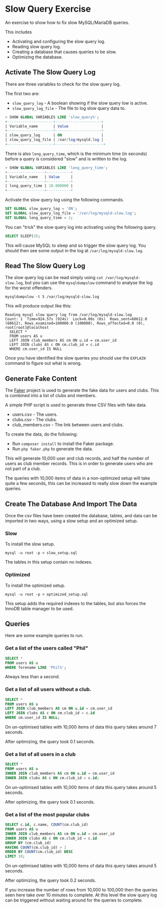 # Slow Query Exercise

An exercise to show how to fix slow MySQL/MariaDB queries.

This includes
- Activating and configuring the slow query log.
- Reading slow query log.
- Creating a database that causes queries to be slow.
- Optimizing the database.

## Activate The Slow Query Log

There are three variables to check for the slow query log.

The first two are:

- `slow_query_log` - A boolean showing if the slow query low is active.
- `slow_query_log_file` - The file to log slow query data to.

```sql
> SHOW GLOBAL VARIABLES LIKE 'slow_query%';
+---------------------+---------------------+
| Variable_name       | Value               |
+---------------------+---------------------+
| slow_query_log      | ON                  |
| slow_query_log_file | /var/log/mysqld.log |
+---------------------+----------------------+
```

There is also `long_query_time`, which is the minimum time (in seconds) before
a query is considered "slow" and is written to the log.

```sql
> SHOW GLOBAL VARIABLES LIKE 'long_query_time';
+-----------------+-----------+
| Variable_name   | Value     |
+-----------------+-----------+
| long_query_time | 10.000000 |
+-----------------+-----------+
```

Activate the slow query log using the following commands.

```sql
SET GLOBAL slow_query_log = 'ON';
SET GLOBAL slow_query_log_file = '/var/log/mysqld-slow.log';
SET GLOBAL long_query_time = 2;
```

You can "trick" the slow query log into activating using the following query.

```sql
SELECT SLEEP(3);
```

This will cause MySQL to sleep and so trigger the slow query log. You should
then see some output in the log at `/var/log/mysqld-slow.log`.

## Read The Slow Query Log

The slow query log can be read simply using `cat /var/log/mysqld-slow.log`, but
you can use the `mysqldumpslow` command to analyse the log for the worst
offenders.

```
mysqldumpslow -t 5 /var/log/mysqld-slow.log
```

This will produce output like this:

```
Reading mysql slow query log from /var/log/mysqld-slow.log
Count: 1  Time=924.57s (924s)  Lock=0.00s (0s)  Rows_sent=60612.0 (60612), Rows_examined=100000.0 (100000), Rows_affected=0.0 (0), root[root]@localhost
  SELECT *
  FROM users AS u
  LEFT JOIN club_members AS cm ON u.id = cm.user_id
  LEFT JOIN clubs AS c ON cm.club_id = c.id
  WHERE cm.user_id IS NULL
```

Once you have identified the slow queries you should use the `EXPLAIN` command
to figure out what is wrong.

## Generate Fake Content

The [Faker](https://fakerphp.github.io/) project is used to generate the fake
data for users and clubs. This is combined into a list of clubs and members.

A simple PHP script is used to generate three CSV files with fake data.

- users.csv - The users.
- clubs.csv - The clubs.
- club_members.csv - The link between users and clubs.

To create the data, do the following:
- Run `composer install` to install the Faker package.
- Run `php faker.php` to generate the data.

This will generate 10,000 user and club records, and half the number of users
as club member records. This is in order to generate users who are not part of
a club.

The queries with 10,000 items of data in a non-optimized setup will take quite
a few seconds, this can be increased to really slow down the example queries.

## Create The Database And Import The Data

Once the csv files have been created the database, tables, and data can be
imported in two ways, using a slow setup and an optimized setup.

### Slow

To install the slow setup.

```
mysql -u root -p < slow_setup.sql
```

The tables in this setup contain no indexes.

### Optimized

To install the optimized setup.

```
mysql -u root -p < optimized_setup.sql
```

This setup adds the required indexes to the tables, but also forces the InnoDB
table manager to be used.

## Queries

Here are some example queries to run.

### Get a list of the users called "Phil"

```sql
SELECT *
FROM users AS u
WHERE forename LIKE 'Phil%';
```

Always less than a second.

### Get a list of all users without a club.

```sql
SELECT *
FROM users AS u
LEFT JOIN club_members AS cm ON u.id = cm.user_id
LEFT JOIN clubs AS c ON cm.club_id = c.id
WHERE cm.user_id IS NULL;
```

On un-optimised tables with 10,000 items of data this query takes around 7
seconds.

After optimizing, the query took 0.1 seconds.

### Get a list of all users in a club

```sql
SELECT *
FROM users AS u
INNER JOIN club_members AS cm ON u.id = cm.user_id
INNER JOIN clubs AS c ON cm.club_id = c.id;
```

On un-optimised tables with 10,000 items of data this query takes around 5
seconds.

After optimizing, the query took 0.1 seconds.

### Get a list of the most popular clubs

```sql
SELECT c.id, c.name, COUNT(cm.club_id)
FROM users AS u
INNER JOIN club_members AS cm ON u.id = cm.user_id
INNER JOIN clubs AS c ON cm.club_id = c.id
GROUP BY (cm.club_id)
HAVING COUNT(cm.club_id) > 1
ORDER BY COUNT(cm.club_id) DESC
LIMIT 10;
```

On un-optimised tables with 10,000 items of data this query takes around 5
seconds.

After optimizing, the query took 0.2 seconds.

If you increase the number of rows from 10,000 to 100,000 then the queries seen
here take over 10 minutes to complete. At this level the slow query log can be
triggered without waiting around for the queries to complete.
